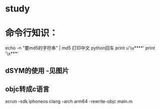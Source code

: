 # study
# 命令行知识：
echo -n "要md5的字符串" | md5
打印中文
python回车
print u'\u****'
print '\x***'

## dSYM的使用 -见图片

## objc转成c语言
xcrun -sdk iphoneos clang -arch arm64 -rewrite-objc main.m
